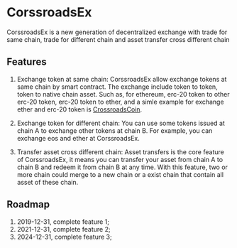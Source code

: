 # CorssroadsEx
CorssroadsEx is a new generation of decentralized exchange with trade for same chain, trade for different chain and asset transfer cross different chain

## Features
 1. Exchange token at same chain:
    CorssroadsEx allow exchange tokens at same chain by smart contract. The exchange include token to token, token to native chain asset. Such as, for ethereum, erc-20 token to other erc-20 token, erc-20 token to ether, and a simle example for exchange ether and erc-20 token is [CrossroadsCoin](https://github.com/etherCrossroads/CrossroadsCoin).
 
 2. Exchange token for different chain:
    You can use some tokens issued at chain A to exchange other tokens at chain B. For example, you can exchange eos and ether at CorssroadsEx.
    
 3. Transfer asset cross different chain:
    Asset transfers is the core feature of CorssroadsEx, it means you can transfer your asset from chain A to chain B and redeem it from chain B at any time. With this feature, two or more chain could merge to a new chain or a exist chain that contain all asset of these chain.
    
## Roadmap
 1. 2019-12-31, complete feature 1;
 2. 2021-12-31, complete feature 2;
 3. 2024-12-31, complete feature 3;
